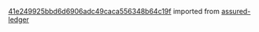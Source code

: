 [41e249925bbd6d6906adc49caca556348b64c19f](https://github.com/insolar/assured-ledger/commit/41e249925bbd6d6906adc49caca556348b64c19f) imported from [assured-ledger](https://github.com/insolar/assured-ledger)
